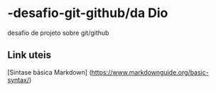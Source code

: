 # -desafio-git-github/da Dio
desafio de projeto sobre git/github

## Link uteis
[Sintase básica Markdown] (https://www.markdownguide.org/basic-syntax/)

